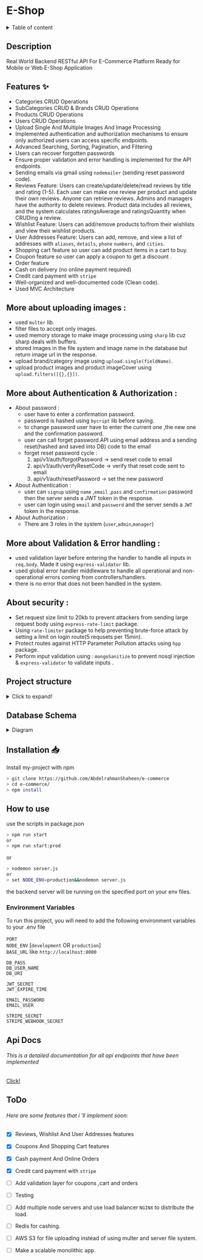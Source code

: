 # E-Shop

<details>
<summary>Table of content</summary>

- [E-Shop](#e-shop)
  - [Description](#description)
  - [Features ✨](#features-)
  - [More about uploading images :](#more-about-uploading-images-)
  - [More about Authentication \& Authorization :](#more-about-authentication--authorization-)
  - [More about Validation \& Error handling :](#more-about-validation--error-handling-)
  - [About security :](#about-security-)
  - [Project structure](#project-structure)
  - [Database Schema](#database-schema)
  - [Installation 📥](#installation-)
  - [How to use](#how-to-use)
    - [Environment Variables](#environment-variables)
  - [Api Docs](#api-docs)
          - [This is a detailed documentation for all api endpoints that have been implemented](#this-is-a-detailed-documentation-for-all-api-endpoints-that-have-been-implemented)
  - [ToDo](#todo)
          - [Here are some features that i 'll implement soon:](#here-are-some-features-that-i-ll-implement-soon)

</details>

## Description

Real World Backend RESTful API For E-Commerce Platform Ready for Mobile or Web E-Shop Application

## Features ✨

- Categories CRUD Operations
- SubCategories CRUD & Brands CRUD Operations
- Products CRUD Operations
- Users CRUD Operations
- Upload Single And Multiple Images And Image Processing
- Implemented authentication and authorization mechanisms to ensure only authorized users can access specific endpoints.
- Advanced Searching, Sorting, Pagination, and Filtering
- Users can recover forgotten passwords
- Ensure proper validation and error handling is implemented for the API endpoints.
- Sending emails via gmail using `nodemailer` (sending reset password code).
- Reviews Feature: Users can create/update/delete/read reviews by title and rating (1-5). Each user can make one review per product and update their own reviews. Anyone can retrieve reviews. Admins and managers have the authority to delete reviews. Product data includes all reviews, and the system calculates ratingsAverage and ratingsQuantity when CRUDing a review.
- Wishlist Feature: Users can add/remove products to/from their wishlists and view their wishlist products.
- User Addresses Feature: Users can add, remove, and view a list of addresses with `aliases`, `details`, `phone` `numbers`, and `cities`.
- Shopping cart feature so user can add product items in a cart to buy.
- Coupon feature so user can apply a coupon to get a discount .
- Order feature
- Cash on delivery (no online payment required)
- Credit card payment with `stripe`
- Well-organized and well-documented code (Clean code).
- Used MVC Architecture

## More about uploading images :

- used `multer` lib.
- filter files to accept only images.
- used memory storage to make image processing using `sharp` lib cuz sharp deals with buffers.
- stored images in the file system and image name in the database but return image url in the response.
- upload brand/category image using `upload.single(fieldName)`.
- upload product images and product imageCover using `upload.filters([{},{}])`.

## More about Authentication & Authorization :

- About password :
  - user have to enter a confirmation password.
  - password is hashed using `bycript` lib before saving.
  - to change password user have to enter the current one ,the new one and the confirmation password.
  - user can call forget password API using email address and a sending reset(hashed and saved into DB) code to the email
  - forget reset password cycle :
    1. api/v1/auth/forgotPassword -> send reset code to email
    2. api/v1/auth/verifyResetCode -> verify that reset code sent to email
    3. api/v1/auth/resetPassword -> set the new password
- About Authentication :
  - user can `signup` using `name` ,`email` ,`pass` and `confirmation` password then the server sends a JWT token in the response.
  - user can login using `email` and `password` and the server sends a `JWT` token in the response.
- About Authorization :
  - There are 3 roles in the system (`user`,`admin`,`manager`)

## More about Validation & Error handling :

- used validation layer before entering the handler to handle all inputs in `req.body`. Made it using `express-validator` lib.
- used global error handler middleware to handle all operational and non-operational errors coming from controllers/handlers.
- there is no error that does not been handled in the system.

## About security :

- Set request size limit to 20kb to prevent attackers from sending large request body using `express-rate-limit` package.
- Using `rate-limiter` package to help preventing brute-force attack by setting a limit on login route(5 requsets per 15min).
- Protect routes against HTTP Parameter Pollution attacks using `hpp` package.
- Perform input validation using : `mongoSanitize` to prevent nosql injection & `express-validator` to validate inputs .

## Project structure

<details>
<summary>Click to expand!</summary>

```bash
## Project Structure
📦e-commerce
 ┣ 📂controllers
 ┃ ┣ 📜addressController.js
 ┃ ┣ 📜authController.js
 ┃ ┣ 📜brandController.js
 ┃ ┣ 📜cartController.js
 ┃ ┣ 📜categoryController.js
 ┃ ┣ 📜couponController.js
 ┃ ┣ 📜handlersFactory.js
 ┃ ┣ 📜orderController.js
 ┃ ┣ 📜productController.js
 ┃ ┣ 📜reviewController.js
 ┃ ┣ 📜subCategoryController.js
 ┃ ┣ 📜userController.js
 ┃ ┗ 📜wishlistController.js
 ┣ 📂db
 ┃ ┗ 📜mongoose.js
 ┣ 📂middlewares
 ┃ ┣ 📜allowedToMiddleware.js
 ┃ ┣ 📜authMiddleware.js
 ┃ ┣ 📜errorMiddleware.js
 ┃ ┣ 📜uploadImageMiddleware.js
 ┃ ┗ 📜validatorMiddleware.js
 ┣ 📂models
 ┃ ┣ 📜brand.js
 ┃ ┣ 📜cart.js
 ┃ ┣ 📜category.js
 ┃ ┣ 📜coupon.js
 ┃ ┣ 📜order.js
 ┃ ┣ 📜product.js
 ┃ ┣ 📜review.js
 ┃ ┣ 📜subCategory.js
 ┃ ┗ 📜user.js
 ┣ 📂routers
 ┃ ┣ 📜addressRouter.js
 ┃ ┣ 📜authRouter.js
 ┃ ┣ 📜brandRouter.js
 ┃ ┣ 📜cartRouter.js
 ┃ ┣ 📜categoryRouter.js
 ┃ ┣ 📜couponRouter.js
 ┃ ┣ 📜index.js
 ┃ ┣ 📜orderRouter.js
 ┃ ┣ 📜productRouter.js
 ┃ ┣ 📜reviewRouter.js
 ┃ ┣ 📜subCategoryRouter.js
 ┃ ┣ 📜userRouter.js
 ┃ ┗ 📜wishlistRouter.js
 ┣ 📂uploads
 ┃ ┣ 📂brands
 ┃ ┃ ┣ 📜brand-042dac62-3bde-4dca-8461-4aba35309445-1698000791446.jpeg
 ┃ ┃ ┗ 📜brand-14d8ce2b-64b6-4cc0-8e4e-de8b9de2911c-1698372363665.jpeg
 ┃ ┣ 📂categories
 ┃ ┃ ┣ 📜category-18c841a2-ed1b-4fcb-a4a0-38a3c4d98a6c-1697999913252.jpeg
 ┃ ┃ ┣ 📜category-718171ac-f3de-47e0-b6ee-c46c138f75f7-1698361700650.jpeg
 ┃ ┃ ┗ 📜category-aebb97e0-9af6-4993-8162-d56dc3efe808-1697999866558.jpeg
 ┃ ┣ 📂products
 ┃ ┃ ┗ 📜product-f8045f51-4764-4ea3-8d9c-2711e0a36387-1698096566849.jpeg
 ┃ ┗ 📂users
 ┃ ┃ ┗ 📜user-4ec222df-e4fd-481d-b7c1-822471969084-1698107246137.jpeg
 ┣ 📂utils
 ┃ ┣ 📂dummyData
 ┃ ┃ ┣ 📜products.json
 ┃ ┃ ┗ 📜seeder.js
 ┃ ┣ 📂validators
 ┃ ┃ ┣ 📜addressValidator.js
 ┃ ┃ ┣ 📜authValidator.js
 ┃ ┃ ┣ 📜brandValidator.js
 ┃ ┃ ┣ 📜categoryValidator.js
 ┃ ┃ ┣ 📜productValidator.js
 ┃ ┃ ┣ 📜reviewValidator.js
 ┃ ┃ ┣ 📜subCategoryValidator.js
 ┃ ┃ ┣ 📜userValidator.js
 ┃ ┃ ┗ 📜wishlistValidator.js
 ┃ ┣ 📜apiFeatures.js
 ┃ ┣ 📜AppError.js
 ┃ ┗ 📜sendEmail.js
 ┣ 📜.eslintrc.json
 ┣ 📜.gitignore
 ┣ 📜api-docs.md
 ┣ 📜config.env
 ┣ 📜package-lock.json
 ┣ 📜package.json
 ┣ 📜README.md
 ┗ 📜server.js
```

</details>

## Database Schema

<details>
<summary>Diagram</summary>

![soon]()

</details>

## Installation 📥

Install my-project with npm

```bash
> git clone https://github.com/AbdelrahmanShaheen/e-commerce
> cd e-commerce/
> npm install
```

## How to use

use the scripts in package.json

```bash
> npm run start
or
> npm run start:prod
```

or

```bash
> nodemon server.js
or
> set NODE_ENV=production&&nodemon server.js
```

the backend server will be running on the specified port on your env files.

### Environment Variables

To run this project, you will need to add the following environment variables to your .env file \
\
`PORT`\
`NODE_ENV` [`development` OR `production`]\
`BASE_URL` like `http://localhost:8000`

`DB_PASS`\
`DB_USER_NAME`\
`DB_URI`

`JWT_SECRET`\
`JWT_EXPIRE_TIME`

`EMAIL_PASSWORD`\
`EMAIL_USER`

`STRIPE_SECRET`\
`STRIPE_WEBHOOK_SECRET`

## Api Docs

###### This is a detailed documentation for all api endpoints that have been implemented

[Click!](https://github.com/AbdelrahmanShaheen/e-commerce/blob/main/api-docs.md)

## ToDo

###### Here are some features that i 'll implement soon:

- [x] Reviews, Wishlist And User Addresses features

- [x] Coupons And Shopping Cart features

- [x] Cash payment And Online Orders
- [x] Credit card payment with `stripe`
- [ ] Add validation layer for coupons ,cart and orders
- [ ] Testing
- [ ] Add multiple node servers and use load balancer `NGINX` to distribute the load.
- [ ] Redis for cashing.
- [ ] AWS S3 for file uploading instead of using multer and server file system.
- [ ] Make a scalable monolithic app.
